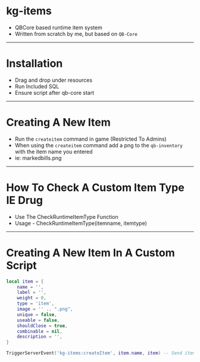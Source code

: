 # kg-items
- QBCore based runtime item system
- Written from scratch by me, but based on `QB-Core`



---
# Installation

- Drag and drop under resources
- Run Included SQL
- Ensure script after qb-core start



---
# Creating A New Item

- Run the `createitem` command in game (Restricted To Admins)
- When using the `createitem` command add a png to the `qb-inventory` with the item name you entered
- ie: markedbills.png


---
# How To Check A Custom Item Type IE Drug

- Use The CheckRuntimeItemType Function
- Usage -
CheckRuntimeItemType(itemname, itemtype)


---
# Creating A New Item In A Custom Script
```lua
local item = {
    name = '',
    label = '',
    weight = 0,
    type = 'item',
    image = '' .. ".png",
    unique = false,
    useable = false,
    shouldClose = true,
    combinable = nil,
    description = '',
}

TriggerServerEvent('kg-items:createItem', item.name, item) -- Send item to server
```